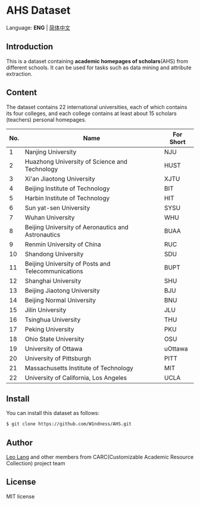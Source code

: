 # AHS Dataset
Language: **ENG** | [简体中文](https://github.com/W1ndness/AHS/blob/master/README-CN.md)

## Introduction

This is a dataset containing **academic homepages of scholars**(AHS) from different schools. It can be used for tasks such as data mining and attribute extraction.

## Content

The dataset contains 22 international universities, each of which contains its four colleges, and each college contains at least about 15 scholars (teachers) personal homepages.

| No. | Name                                                | For Short |
|-----|-----------------------------------------------------|-----------|
| 1   | Nanjing University                                  | NJU       |
| 2   | Huazhong University of Science and Technology       | HUST      |
| 3   | Xi'an Jiaotong University                           | XJTU      |
| 4   | Beijing Institute of Technology                     | BIT       |
| 5   | Harbin Institute of Technology                      | HIT       |
| 6   | Sun yat-sen University                              | SYSU      |
| 7   | Wuhan University                                    | WHU       |
| 8   | Beijing University of Aeronautics and Astronautics  | BUAA      |
| 9   | Renmin University of China                          | RUC       |
| 10  | Shandong University                                 | SDU       |
| 11  | Beijing University of Posts and Telecommunications  | BUPT      |
| 12  | Shanghai University                                 | SHU       |
| 13  | Beijing Jiaotong University                         | BJU       |
| 14  | Beijing Normal University                           | BNU       |
| 15  | Jilin University                                    | JLU       |
| 16  | Tsinghua University                                 | THU       |
| 17  | Peking University                                   | PKU       |
| 18  | Ohio State University                               | OSU       |
| 19  | University of Ottawa                                | uOttawa   |
| 20  | University of Pittsburgh                            | PITT      |
| 21  | Massachusetts Institute of Technology               | MIT       |
| 22  | University of California, Los Angeles               | UCLA      |



## Install
You can install this dataset as follows:
```bash
$ git clone https://github.com/W1ndness/AHS.git
```

## Author
[Leo Lang](https://github.com/W1ndness) and other members from CARC(Customizable Academic Resource Collection) project team

## License
MIT license
